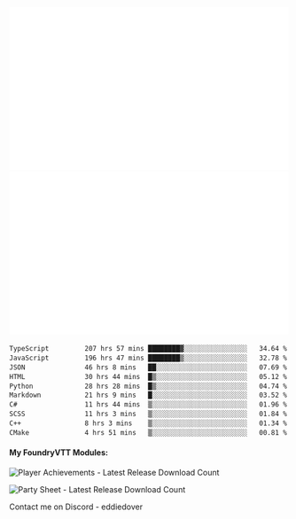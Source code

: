 
![](https://raw.githubusercontent.com/eddiedover/ghstats/master/generated/overview.svg)
![](https://raw.githubusercontent.com/eddiedover/ghstats/master/generated/languages.svg)

<!--START_SECTION:waka-->

```txt
TypeScript         207 hrs 57 mins ████████▓░░░░░░░░░░░░░░░░   34.64 %
JavaScript         196 hrs 47 mins ████████▒░░░░░░░░░░░░░░░░   32.78 %
JSON               46 hrs 8 mins   ██░░░░░░░░░░░░░░░░░░░░░░░   07.69 %
HTML               30 hrs 44 mins  █▒░░░░░░░░░░░░░░░░░░░░░░░   05.12 %
Python             28 hrs 28 mins  █▒░░░░░░░░░░░░░░░░░░░░░░░   04.74 %
Markdown           21 hrs 9 mins   █░░░░░░░░░░░░░░░░░░░░░░░░   03.52 %
C#                 11 hrs 44 mins  ▒░░░░░░░░░░░░░░░░░░░░░░░░   01.96 %
SCSS               11 hrs 3 mins   ▒░░░░░░░░░░░░░░░░░░░░░░░░   01.84 %
C++                8 hrs 3 mins    ▒░░░░░░░░░░░░░░░░░░░░░░░░   01.34 %
CMake              4 hrs 51 mins   ▒░░░░░░░░░░░░░░░░░░░░░░░░   00.81 %
```

<!--END_SECTION:waka-->

#### My FoundryVTT Modules:

  ![Player Achievements - Latest Release Download Count](https://img.shields.io/badge/dynamic/json?label=Player%20Achievements%20-%20Downloads@latest&query=assets%5B1%5D.download_count&url=https%3A%2F%2Fapi.github.com%2Frepos%2FEddieDover%2Ffvtt-player-achievements%2Freleases%2Flatest)

  ![Party Sheet - Latest Release Download Count](https://img.shields.io/badge/dynamic/json?label=Party%20Sheet%20-%20Downloads@latest&query=assets%5B1%5D.download_count&url=https%3A%2F%2Fapi.github.com%2Frepos%2FEddieDover%2Ffvtt-party-sheet%2Freleases%2Flatest)

<a rel="me" href="https://techhub.social/@EddieDover"></a>

Contact me on Discord - eddiedover
